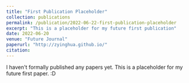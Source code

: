 ```yaml
---
title: "First Publication Placeholder"
collection: publications
permalink: /publication/2022-06-22-first-publication-placeholder
excerpt: "This is a placeholder for my future first publication"
date: 2022-06-20
venue: "Future Journal"
paperurl: "http://zyinghua.github.io/"
citation:
---
```


I haven't formally published any papers yet. This is a placeholder for my future first paper. :D

